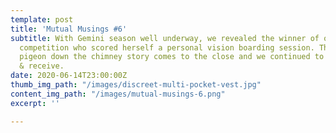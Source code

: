 ```yaml
---
template: post
title: 'Mutual Musings #6'
subtitle: With Gemini season well underway, we revealed the winner of our first ever
  competition who scored herself a personal vision boarding session. The 2-parter
  pigeon down the chimney story comes to the close and we continued to ask, believe
  & receive.
date: 2020-06-14T23:00:00Z
thumb_img_path: "/images/discreet-multi-pocket-vest.jpg"
content_img_path: "/images/mutual-musings-6.png"
excerpt: ''

---
```


